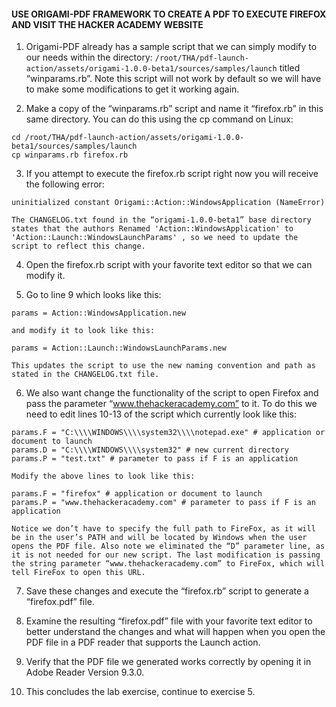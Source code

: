#### USE ORIGAMI-PDF FRAMEWORK TO CREATE A PDF TO EXECUTE FIREFOX AND VISIT THE HACKER ACADEMY WEBSITE

1. Origami-PDF already has a sample script that we can simply modify to our needs within the directory: `/root/THA/pdf-launch-action/assets/origami-1.0.0-beta1/sources/samples/launch` titled “winparams.rb”. Note this script will not work by default so we will have to make some modifications to get it working again.

2. Make a copy of the “winparams.rb” script and name it “firefox.rb” in this same directory. You can do this using the cp command on Linux:

  ```
  cd /root/THA/pdf-launch-action/assets/origami-1.0.0-beta1/sources/samples/launch
  cp winparams.rb firefox.rb
  ```

3. If you attempt to execute the firefox.rb script right now you will receive the following error:

  ```
  uninitialized constant Origami::Action::WindowsApplication (NameError)
  ```

    The CHANGELOG.txt found in the “origami-1.0.0-beta1” base directory states that the authors Renamed 'Action::WindowsApplication' to 'Action::Launch::WindowsLaunchParams' , so we need to update the script to reflect this change.

4. Open the firefox.rb script with your favorite text editor so that we can modify it.

5. Go to line 9 which looks like this:

  ```
  params = Action::WindowsApplication.new
  ```

    and modify it to look like this:

  ```
  params = Action::Launch::WindowsLaunchParams.new
  ```

    This updates the script to use the new naming convention and path as stated in the CHANGELOG.txt file.

6. We also want change the functionality of the script to open Firefox and pass the parameter “www.thehackeracademy.com” to it. To do this we need to edit lines 10-13 of the script which currently look like this:

  ```
  params.F = "C:\\\\WINDOWS\\\\system32\\\\notepad.exe" # application or document to launch
  params.D = "C:\\\\WINDOWS\\\\system32" # new current directory
  params.P = "test.txt" # parameter to pass if F is an application
  ```

    Modify the above lines to look like this:

  ```
  params.F = "firefox" # application or document to launch
  params.P = "www.thehackeracademy.com" # parameter to pass if F is an application
  ```

    Notice we don’t have to specify the full path to FireFox, as it will be in the user’s PATH and will be located by Windows when the user opens the PDF file. Also note we eliminated the “D” parameter line, as it is not needed for our new script. The last modification is passing the string parameter “www.thehackeracademy.com” to FireFox, which will tell FireFox to open this URL.

7. Save these changes and execute the “firefox.rb” script to generate a “firefox.pdf” file.

8. Examine the resulting “firefox.pdf” file with your favorite text editor to better understand the changes and what will happen when you open the PDF file in a PDF reader that supports the Launch action.

9. Verify that the PDF file we generated works correctly by opening it in Adobe Reader Version 9.3.0.

10. This concludes the lab exercise, continue to exercise 5.